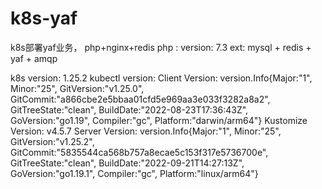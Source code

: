 # k8s-yaf
k8s部署yaf业务， php+nginx+redis
php :
    version: 7.3
    ext: mysql + redis + yaf + amqp

k8s version: 
    1.25.2
kubectl version: 
    Client Version: version.Info{Major:"1", Minor:"25", GitVersion:"v1.25.0", GitCommit:"a866cbe2e5bbaa01cfd5e969aa3e033f3282a8a2", GitTreeState:"clean", BuildDate:"2022-08-23T17:36:43Z", GoVersion:"go1.19", Compiler:"gc", Platform:"darwin/arm64"}
    Kustomize Version: v4.5.7
    Server Version: version.Info{Major:"1", Minor:"25", GitVersion:"v1.25.2", GitCommit:"5835544ca568b757a8ecae5c153f317e5736700e", GitTreeState:"clean", BuildDate:"2022-09-21T14:27:13Z", GoVersion:"go1.19.1", Compiler:"gc", Platform:"linux/arm64"}

